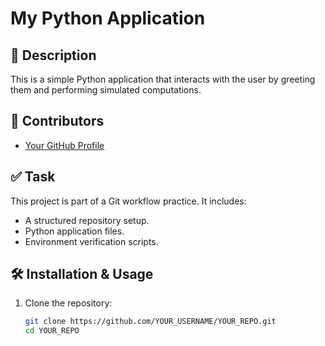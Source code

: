 # My Python Application

## 📌 Description
This is a simple Python application that interacts with the user by greeting them and performing simulated computations.

## 👥 Contributors
- [Your GitHub Profile](https://github.com/YOUR_USERNAME)

## ✅ Task
This project is part of a Git workflow practice. It includes:
- A structured repository setup.
- Python application files.
- Environment verification scripts.

## 🛠 Installation & Usage
1. Clone the repository:
   ```bash
   git clone https://github.com/YOUR_USERNAME/YOUR_REPO.git
   cd YOUR_REPO

